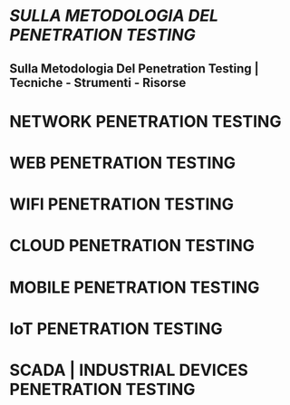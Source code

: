 # *SULLA METODOLOGIA DEL PENETRATION TESTING*

## Sulla Metodologia Del Penetration Testing | Tecniche - Strumenti - Risorse

# NETWORK PENETRATION TESTING

# WEB PENETRATION TESTING

# WIFI PENETRATION TESTING

# CLOUD PENETRATION TESTING

# MOBILE PENETRATION TESTING

# IoT PENETRATION TESTING

# SCADA | INDUSTRIAL DEVICES PENETRATION TESTING




